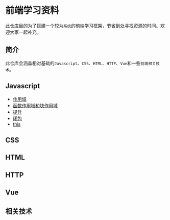 # 前端学习资料

此仓库目的为了搭建一个较为`系统`的前端学习框架，节省到处寻找资源的时间。欢迎大家一起补充。

## 简介
此仓库会涵盖相对基础的`Javascript`、`CSS`、`HTML`、`HTTP`、`Vue`和一些`前端相关技术`。

## Javascript
+ [作用域](./src/JS/00作用域.md?_blank)
+ [函数作用域和块作用域](./src/JS/01函数作用域和块作用域.md?_blank)
+ [提升](./src/JS/02提升.md?_blank)
+ [闭包](./src/JS/03闭包.md?_bank)
+ [this](./src/JS/04this.md?_bank)
## CSS

## HTML

## HTTP

## Vue

## 相关技术
